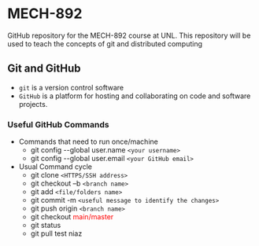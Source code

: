 # MECH-892
GitHub repository for the MECH-892 course at UNL. This repository will be used to teach the concepts of git and distributed computing
## Git and GitHub
- `git` is a version control software 
- `GitHub` is a platform for hosting and collaborating on code and software projects.
### Useful GitHub Commands
- Commands that need to run once/machine
  - git config --global user.name `<your username>`
  - git config --global user.email `<your GitHub email>`
- Usual Command cycle
  - git clone `<HTTPS/SSH address>`
  - git checkout –b `<branch name>`
  - git add `<file/folders name>`
  - git commit -m `<useful message to identify the changes>`
  - git push origin `<branch name>`
  - git checkout <span style="color:red">main/master</span>
  - git status
  - git pull
test niaz
